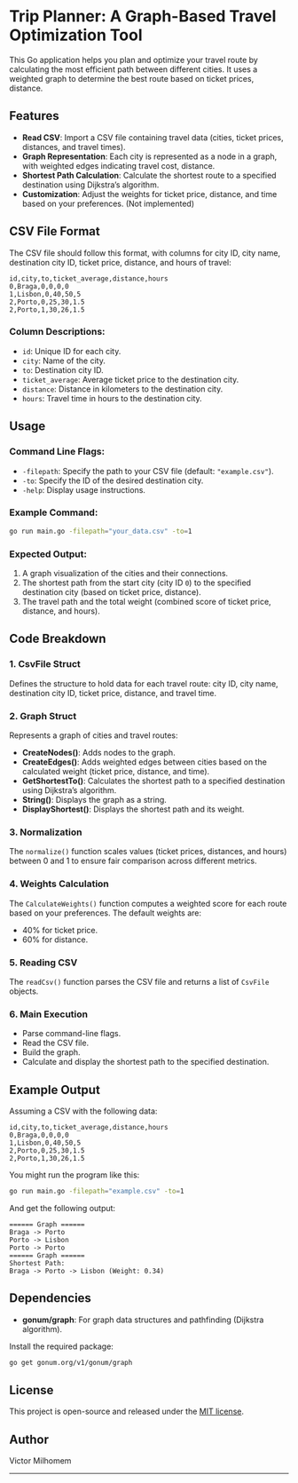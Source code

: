 # Trip Planner: A Graph-Based Travel Optimization Tool

This Go application helps you plan and optimize your travel route by calculating the most efficient path between different cities. It uses a weighted graph to determine the best route based on ticket prices, distance. 

## Features
- **Read CSV**: Import a CSV file containing travel data (cities, ticket prices, distances, and travel times).
- **Graph Representation**: Each city is represented as a node in a graph, with weighted edges indicating travel cost, distance.
- **Shortest Path Calculation**: Calculate the shortest route to a specified destination using Dijkstra’s algorithm.
- **Customization**: Adjust the weights for ticket price, distance, and time based on your preferences. (Not implemented)

## CSV File Format
The CSV file should follow this format, with columns for city ID, city name, destination city ID, ticket price, distance, and hours of travel:

```
id,city,to,ticket_average,distance,hours
0,Braga,0,0,0,0
1,Lisbon,0,40,50,5
2,Porto,0,25,30,1.5
2,Porto,1,30,26,1.5
```

### Column Descriptions:
- `id`: Unique ID for each city.
- `city`: Name of the city.
- `to`: Destination city ID.
- `ticket_average`: Average ticket price to the destination city.
- `distance`: Distance in kilometers to the destination city.
- `hours`: Travel time in hours to the destination city.

## Usage

### Command Line Flags:
- `-filepath`: Specify the path to your CSV file (default: `"example.csv"`).
- `-to`: Specify the ID of the desired destination city.
- `-help`: Display usage instructions.

### Example Command:
```bash
go run main.go -filepath="your_data.csv" -to=1
```

### Expected Output:
1. A graph visualization of the cities and their connections.
2. The shortest path from the start city (city ID `0`) to the specified destination city (based on ticket price, distance).
3. The travel path and the total weight (combined score of ticket price, distance, and hours).

## Code Breakdown

### 1. **CsvFile Struct**  
Defines the structure to hold data for each travel route: city ID, city name, destination city ID, ticket price, distance, and travel time.

### 2. **Graph Struct**  
Represents a graph of cities and travel routes:
- **CreateNodes()**: Adds nodes to the graph.
- **CreateEdges()**: Adds weighted edges between cities based on the calculated weight (ticket price, distance, and time).
- **GetShortestTo()**: Calculates the shortest path to a specified destination using Dijkstra’s algorithm.
- **String()**: Displays the graph as a string.
- **DisplayShortest()**: Displays the shortest path and its weight.

### 3. **Normalization**  
The `normalize()` function scales values (ticket prices, distances, and hours) between 0 and 1 to ensure fair comparison across different metrics.

### 4. **Weights Calculation**  
The `CalculateWeights()` function computes a weighted score for each route based on your preferences. The default weights are:
- 40% for ticket price.
- 60% for distance.

### 5. **Reading CSV**  
The `readCsv()` function parses the CSV file and returns a list of `CsvFile` objects.

### 6. **Main Execution**  
- Parse command-line flags.
- Read the CSV file.
- Build the graph.
- Calculate and display the shortest path to the specified destination.

## Example Output

Assuming a CSV with the following data:

```
id,city,to,ticket_average,distance,hours
0,Braga,0,0,0,0
1,Lisbon,0,40,50,5
2,Porto,0,25,30,1.5
2,Porto,1,30,26,1.5
```

You might run the program like this:

```bash
go run main.go -filepath="example.csv" -to=1
```

And get the following output:

```
====== Graph ======
Braga -> Porto
Porto -> Lisbon
Porto -> Porto
====== Graph ======
Shortest Path:
Braga -> Porto -> Lisbon (Weight: 0.34)
```

## Dependencies
- **gonum/graph**: For graph data structures and pathfinding (Dijkstra algorithm).

Install the required package:
```bash
go get gonum.org/v1/gonum/graph
```

## License
This project is open-source and released under the [MIT license](LICENSE).

## Author
Victor Milhomem

---
